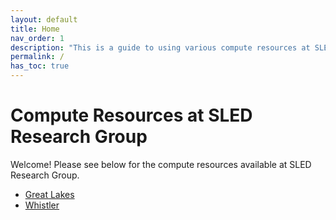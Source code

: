 ```yaml
---
layout: default
title: Home
nav_order: 1
description: "This is a guide to using various compute resources at SLED Research Group."
permalink: /
has_toc: true
---
```

# Compute Resources at SLED Research Group

Welcome! Please see below for the compute resources available at SLED Research Group.

- [Great Lakes](/compute-guide/great-lakes)
- [Whistler](/compute-guide/whistler)
